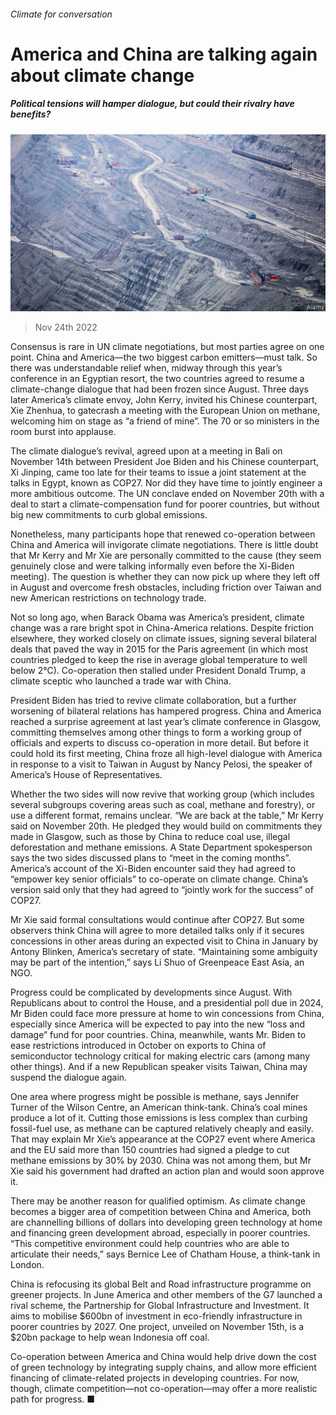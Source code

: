 ###### Climate for conversation

# America and China are talking again about climate change 

##### Political tensions will hamper dialogue, but could their rivalry have benefits? 

![image](images/20221126_CNP003.jpg) 

> Nov 24th 2022 

Consensus is rare in UN climate negotiations, but most parties agree on one point. China and America—the two biggest carbon emitters—must talk. So there was understandable relief when, midway through this year’s conference in an Egyptian resort, the two countries agreed to resume a climate-change dialogue that had been frozen since August. Three days later America’s climate envoy, John Kerry, invited his Chinese counterpart, Xie Zhenhua, to gatecrash a meeting with the European Union on methane, welcoming him on stage as “a friend of mine”. The 70 or so ministers in the room burst into applause.

The climate dialogue’s revival, agreed upon at a meeting in Bali on November 14th between President Joe Biden and his Chinese counterpart, Xi Jinping, came too late for their teams to issue a joint statement at the talks in Egypt, known as COP27. Nor did they have time to jointly engineer a more ambitious outcome. The UN conclave ended on November 20th with a deal to start a climate-compensation fund for poorer countries, but without big new commitments to curb global emissions. 

Nonetheless, many participants hope that renewed co-operation between China and America will invigorate climate negotiations. There is little doubt that Mr Kerry and Mr Xie are personally committed to the cause (they seem genuinely close and were talking informally even before the Xi-Biden meeting). The question is whether they can now pick up where they left off in August and overcome fresh obstacles, including friction over Taiwan and new American restrictions on technology trade.

Not so long ago, when Barack Obama was America’s president, climate change was a rare bright spot in China-America relations. Despite friction elsewhere, they worked closely on climate issues, signing several bilateral deals that paved the way in 2015 for the Paris agreement (in which most countries pledged to keep the rise in average global temperature to well below 2°C). Co-operation then stalled under President Donald Trump, a climate sceptic who launched a trade war with China.

President Biden has tried to revive climate collaboration, but a further worsening of bilateral relations has hampered progress. China and America reached a surprise agreement at last year’s climate conference in Glasgow, committing themselves among other things to form a working group of officials and experts to discuss co-operation in more detail. But before it could hold its first meeting, China froze all high-level dialogue with America in response to a visit to Taiwan in August by Nancy Pelosi, the speaker of America’s House of Representatives.

Whether the two sides will now revive that working group (which includes several subgroups covering areas such as coal, methane and forestry), or use a different format, remains unclear. “We are back at the table,” Mr Kerry said on November 20th. He pledged they would build on commitments they made in Glasgow, such as those by China to reduce coal use, illegal deforestation and methane emissions. A State Department spokesperson says the two sides discussed plans to “meet in the coming months”. America’s account of the Xi-Biden encounter said they had agreed to “empower key senior officials” to co-operate on climate change. China’s version said only that they had agreed to “jointly work for the success” of COP27. 

Mr Xie said formal consultations would continue after COP27. But some observers think China will agree to more detailed talks only if it secures concessions in other areas during an expected visit to China in January by Antony Blinken, America’s secretary of state. “Maintaining some ambiguity may be part of the intention,” says Li Shuo of Greenpeace East Asia, an NGO.

Progress could be complicated by developments since August. With Republicans about to control the House, and a presidential poll due in 2024, Mr Biden could face more pressure at home to win concessions from China, especially since America will be expected to pay into the new “loss and damage” fund for poor countries. China, meanwhile, wants Mr. Biden to ease restrictions introduced in October on exports to China of semiconductor technology critical for making electric cars (among many other things). And if a new Republican speaker visits Taiwan, China may suspend the dialogue again. 

One area where progress might be possible is methane, says Jennifer Turner of the Wilson Centre, an American think-tank. China’s coal mines produce a lot of it. Cutting those emissions is less complex than curbing fossil-fuel use, as methane can be captured relatively cheaply and easily. That may explain Mr Xie’s appearance at the COP27 event where America and the EU said more than 150 countries had signed a pledge to cut methane emissions by 30% by 2030. China was not among them, but Mr Xie said his government had drafted an action plan and would soon approve it. 

There may be another reason for qualified optimism. As climate change becomes a bigger area of competition between China and America, both are channelling billions of dollars into developing green technology at home and financing green development abroad, especially in poorer countries. “This competitive environment could help countries who are able to articulate their needs,” says Bernice Lee of Chatham House, a think-tank in London. 

China is refocusing its global Belt and Road infrastructure programme on greener projects. In June America and other members of the G7 launched a rival scheme, the Partnership for Global Infrastructure and Investment. It aims to mobilise $600bn of investment in eco-friendly infrastructure in poorer countries by 2027. One project, unveiled on November 15th, is a $20bn package to help wean Indonesia off coal. 

Co-operation between America and China would help drive down the cost of green technology by integrating supply chains, and allow more efficient financing of climate-related projects in developing countries. For now, though, climate competition—not co-operation—may offer a more realistic path for progress. ■


